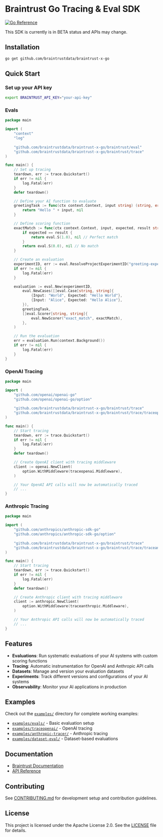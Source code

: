 
# Braintrust Go Tracing & Eval SDK

[![Go Reference](https://pkg.go.dev/badge/github.com/braintrustdata/braintrust-x-go.svg)](https://pkg.go.dev/github.com/braintrustdata/braintrust-x-go)

This SDK is currently is in BETA status and APIs may change.

## Installation

```bash
go get github.com/braintrustdata/braintrust-x-go
```

## Quick Start

### Set up your API key

```bash
export BRAINTRUST_API_KEY="your-api-key"
```

### Evals

```go
package main

import (
    "context"
    "log"
    
    "github.com/braintrustdata/braintrust-x-go/braintrust/eval"
    "github.com/braintrustdata/braintrust-x-go/braintrust/trace"
)

func main() {
    // Set up tracing
    teardown, err := trace.Quickstart()
    if err != nil {
        log.Fatal(err)
    }
    defer teardown()

    // Define your AI function to evaluate
    greetingTask := func(ctx context.Context, input string) (string, error) {
        return "Hello " + input, nil
    }

    // Define scoring function
    exactMatch := func(ctx context.Context, input, expected, result string, _ eval.Metadata) (eval.Scores, error) {
        if expected == result {
            return eval.S(1.0), nil // Perfect match
        }
        return eval.S(0.0), nil // No match
    }

    // Create an evaluation
    experimentID, err := eval.ResolveProjectExperimentID("greeting-experiment", "my-project")
    if err != nil {
        log.Fatal(err)
    }

    evaluation := eval.New(experimentID,
        eval.NewCases([]eval.Case[string, string]{
            {Input: "World", Expected: "Hello World"},
            {Input: "Alice", Expected: "Hello Alice"},
        }),
        greetingTask,
        []eval.Scorer[string, string]{
            eval.NewScorer("exact_match", exactMatch),
        },
    )

    // Run the evaluation
    err = evaluation.Run(context.Background())
    if err != nil {
        log.Fatal(err)
    }
}
```

### OpenAI Tracing

```go
package main

import (
    "github.com/openai/openai-go"
    "github.com/openai/openai-go/option"
    
    "github.com/braintrustdata/braintrust-x-go/braintrust/trace"
    "github.com/braintrustdata/braintrust-x-go/braintrust/trace/traceopenai"
)

func main() {
    // Start tracing
    teardown, err := trace.Quickstart()
    if err != nil {
        log.Fatal(err)
    }
    defer teardown()

    // Create OpenAI client with tracing middleware
    client := openai.NewClient(
        option.WithMiddleware(traceopenai.Middleware),
    )

    // Your OpenAI API calls will now be automatically traced
    // ...
}
```

### Anthropic Tracing

```go
package main

import (
    "github.com/anthropics/anthropic-sdk-go"
    "github.com/anthropics/anthropic-sdk-go/option"
    
    "github.com/braintrustdata/braintrust-x-go/braintrust/trace"
    "github.com/braintrustdata/braintrust-x-go/braintrust/trace/traceanthropic"
)

func main() {
    // Start tracing
    teardown, err := trace.Quickstart()
    if err != nil {
        log.Fatal(err)
    }
    defer teardown()

    // Create Anthropic client with tracing middleware
    client := anthropic.NewClient(
        option.WithMiddleware(traceanthropic.Middleware),
    )

    // Your Anthropic API calls will now be automatically traced
    // ...
}
```

## Features

- **Evaluations**: Run systematic evaluations of your AI systems with custom scoring functions
- **Tracing**: Automatic instrumentation for OpenAI and Anthropic API calls
- **Datasets**: Manage and version your evaluation datasets
- **Experiments**: Track different versions and configurations of your AI systems
- **Observability**: Monitor your AI applications in production

## Examples

Check out the [`examples/`](./examples/) directory for complete working examples:

- [`examples/evals/`](./examples/evals/) - Basic evaluation setup
- [`examples/traceopenai/`](./examples/traceopenai/) - OpenAI tracing
- [`examples/anthropic-tracer/`](./examples/anthropic-tracer/) - Anthropic tracing
- [`examples/dataset-eval/`](./examples/dataset-eval/) - Dataset-based evaluations

## Documentation

- [Braintrust Documentation](https://www.braintrust.dev/docs)
- [API Reference](https://pkg.go.dev/github.com/braintrustdata/braintrust-x-go)

## Contributing

See [CONTRIBUTING.md](./CONTRIBUTING.md) for development setup and contribution guidelines.

## License

This project is licensed under the Apache License 2.0. See the [LICENSE](./LICENSE) file for details.
